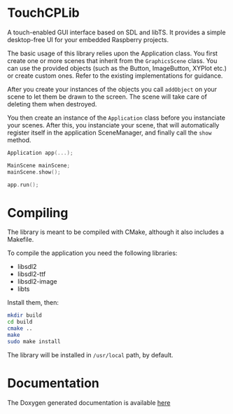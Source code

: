 # TouchCPLib

A touch-enabled GUI interface based on SDL and libTS. It provides a simple desktop-free UI for your embedded Raspberry projects.

The basic usage of this library relies upon the Application class.
You first create one or more scenes that inherit from the `GraphicsScene` class.
You can use the provided objects (such as the Button, ImageButton, XYPlot etc.) or create custom ones. Refer to the existing implementations for guidance.

After you create your instances of the objects you call `addObject` on your scene to let them be drawn to the screen. The scene will take care of deleting them when destroyed.

You then create an instance of the `Application` class before you instanciate your scenes.
After this, you instanciate your scene, that will automatically register itself in the application SceneManager, and finally call the `show` method.

```c++
Application app(...);

MainScene mainScene;
mainScene.show();

app.run();
```

# Compiling

The library is meant to be compiled with CMake, although it also includes a Makefile.

To compile the application you need the following libraries:

- libsdl2
- libsdl2-ttf
- libsdl2-image
- libts

Install them, then:

```bash
mkdir build
cd build
cmake ..
make
sudo make install
```

The library will be installed in `/usr/local` path, by default.

# Documentation

The Doxygen generated documentation is available [here](https://paolo-projects.github.io/TouchCPLib)